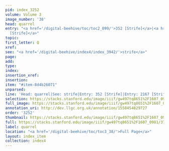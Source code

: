 ```yaml
---
pid: index_3252
volume: Volume 3
image_number: '38'
head: quarrel
entry: "<a href='/digital-beehive/toc/toc2_099/'>352 [Strife]</a>|<a href='/digital-beehive/toc/toc2_382/'>2167
  [Strife]</a>"
topic: 
first_letter: Q
xref: 
see: "<a href='/digital-beehive/index4/index_3942/'>strife</a>"
page: 
add: 
type: 
index: 
insertion_xref: 
insertion: 
item: "#item-8d4b26071"
unparsed: 
line: 'Head: quarrel|See: strife|Entry: 352 [Strife]|Entry: 2167 [Strife]|#item-8d4b26071'
selection: https://stacks.stanford.edu/image/iiif/gw497tq8651%2F1607_0981/371,3466,870,129/full/0/default.jpg
full_image: https://stacks.stanford.edu/image/iiif/gw497tq8651%2F1607_0981/full/full/0/default.jpg
annotation_uri: http://dev.llgc.org.uk/annotation/1558454829727
order: '3252'
thumbnail: https://stacks.stanford.edu/image/iiif/gw497tq8651%2F1607_0981/371,3466,870,129/150,/0/default.jpg
full: https://stacks.stanford.edu/image/iiif/gw497tq8651%2F1607_0981/371,3466,870,129/full/0/default.jpg
label: quarrel
location: "<a href='/digital-beehive/toc/toc3_38/'>Full Page</a>"
layout: index_item
collection: index4
---
```

